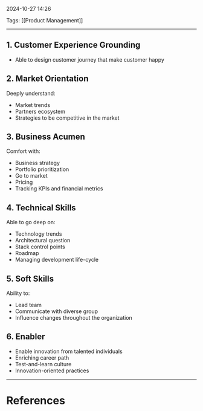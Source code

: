 2024-10-27 14:26

Tags: [[Product Management]]

---

## 1. Customer Experience Grounding
- Able to design customer journey that make customer happy
## 2. Market Orientation
Deeply understand:
- Market trends
- Partners ecosystem
- Strategies to be competitive in the market
## 3. Business Acumen
Comfort with:
- Business strategy
- Portfolio prioritization
- Go to market
- Pricing
- Tracking KPIs and financial metrics
## 4. Technical Skills
Able to go deep on:
- Technology trends
- Architectural question
- Stack control points
- Roadmap
- Managing development life-cycle
## 5. Soft Skills
Ability to:
- Lead team
- Communicate with diverse group
- Influence changes throughout the organization
## 6. Enabler
- Enable innovation from talented individuals
- Enriching career path
- Test-and-learn culture
- Innovation-oriented practices



---
# References